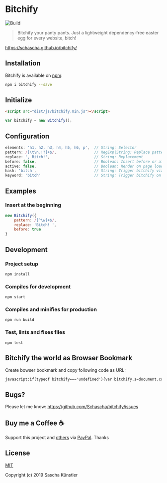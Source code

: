 # Bitchify

![Build](https://github.com/Schascha/bitchify/workflows/Build/badge.svg)

> Bitchify your panty pants. Just a lightweight dependency-free easter egg for every website, bitch!

https://schascha.github.io/bitchify/

## Installation

Bitchify is available on [npm](https://www.npmjs.com/package/bitchify):

```bash
npm i bitchify --save
```

## Initialize

```html
<script src="dist/js/bitchify.min.js"></script>
```

```javascript
var bitchify = new Bitchify();
```

## Configuration

```javascript
elements: 'h1, h2, h3, h4, h5, h6, p',  // String: Selector
pattern: /[\t\n.!?]+$/,                 // RegExp|String: Replace pattern, e.g. /[^\w]+$/
replace: ', Bitch!',                    // String: Replacement
before: false,                          // Boolean: Insert before or after
active: false,                          // Boolean: Render on page load
hash: 'bitch',                          // String: Trigger bitchify via hashtag
keyword: 'bitch'                        // String: Trigger bitchify on keypress
```

## Examples

### Insert at the beginning

```javascript
new Bitchify({
	pattern: /[^\w]+$/,
	replace: 'Bitch! ',
	before: true
}
```

## Development

### Project setup

```
npm install
```

### Compiles for development

```
npm start
```

### Compiles and minifies for production

```
npm run build
```

### Test, lints and fixes files

```
npm test
```

## Bitchify the world as Browser Bookmark

Create bowser bookmark and copy following code as URL:

```html
javascript:if(typeof bitchify==='undefined'){var bitchify,s=document.createElement('script');s.src='https://schascha.github.io/bitchify/dist/js/bitchify.js';s.onload=function() {bitchify=new Bitchify().render();};document.body.appendChild(s);}else{bitchify.render();}
```

## Bugs?

Please let me know: https://github.com/Schascha/bitchify/issues

## Buy me a Coffee :coffee:

Support this project and [others](https://github.com/Schascha?tab=repositories) via [PayPal](https://www.paypal.me/LosZahlos). Thanks

## License

[MIT](./LICENSE)

Copyright (c) 2019 Sascha Künstler
